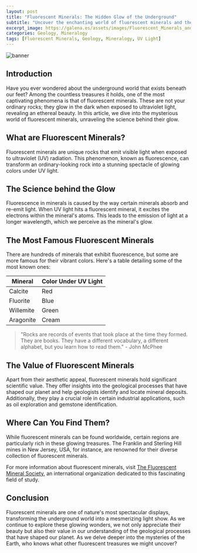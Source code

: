 ```yaml
---
layout: post
title: "Fluorescent Minerals: The Hidden Glow of the Underground"
subtitle: "Uncover the enchanting world of fluorescent minerals and the science behind their ethereal glow."
excerpt_image: https://galena.es/assets/images/Fluorescent_Minerals_and_Their_Glow.png
categories: Geology, Mineralogy
tags: [Fluorescent Minerals, Geology, Mineralogy, UV Light]
---
```


![banner](https://galena.es/assets/images/Fluorescent_Minerals_and_Their_Glow.png)

## Introduction

Have you ever wondered about the underground world that exists beneath our feet? Among the countless treasures it holds, one of the most captivating phenomena is that of fluorescent minerals. These are not your ordinary rocks; they glow in the dark when exposed to ultraviolet light, revealing an ethereal beauty. In this article, we dive into the mysterious world of fluorescent minerals, unraveling the science behind their glow.

## What are Fluorescent Minerals?

Fluorescent minerals are unique rocks that emit visible light when exposed to ultraviolet (UV) radiation. This phenomenon, known as fluorescence, can transform an ordinary-looking rock into a stunning spectacle of glowing colors under UV light.

## The Science behind the Glow

Fluorescence in minerals is caused by the way certain minerals absorb and re-emit light. When UV light hits a fluorescent mineral, it excites the electrons within the mineral's atoms. This leads to the emission of light at a longer wavelength, which we perceive as the mineral's glow.

## The Most Famous Fluorescent Minerals

There are hundreds of minerals that exhibit fluorescence, but some are more famous for their vibrant colors. Here's a table detailing some of the most known ones:

| Mineral | Color Under UV Light |
| ------- | ------------------- |
| Calcite | Red                 |
| Fluorite| Blue                |
| Willemite | Green             |
| Aragonite | Cream             |

> "Rocks are records of events that took place at the time they formed. They are books. They have a different vocabulary, a different alphabet, but you learn how to read them." - John McPhee

## The Value of Fluorescent Minerals

Apart from their aesthetic appeal, fluorescent minerals hold significant scientific value. They offer insights into the geological processes that have shaped our planet and help geologists identify and locate mineral deposits. Additionally, they play a crucial role in certain industrial applications, such as oil exploration and gemstone identification.

## Where Can You Find Them?

While fluorescent minerals can be found worldwide, certain regions are particularly rich in these glowing treasures. The Franklin and Sterling Hill mines in New Jersey, USA, for instance, are renowned for their diverse collection of fluorescent minerals.

For more information about fluorescent minerals, visit [The Fluorescent Mineral Society](http://www.uvminerals.org/), an international organization dedicated to this fascinating field of study.

## Conclusion

Fluorescent minerals are one of nature's most spectacular displays, transforming the underground world into a mesmerizing light show. As we continue to explore these glowing wonders, we not only appreciate their beauty but also their value in our understanding of the geological processes that have shaped our planet. As we delve deeper into the mysteries of the Earth, who knows what other fluorescent treasures we might uncover?